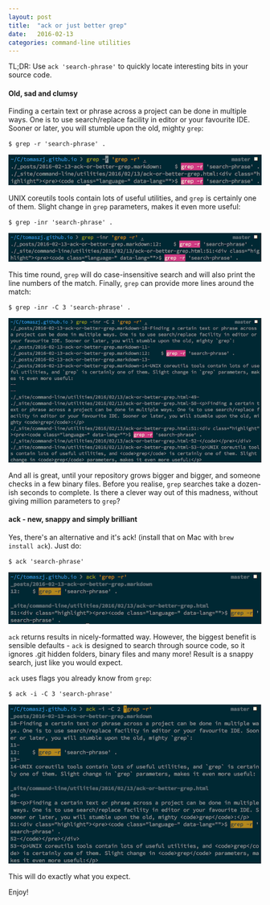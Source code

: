 ```yaml
---
layout: post
title:  "ack or just better grep"
date:   2016-02-13
categories: command-line utilities
---
```


TL;DR: Use `ack 'search-phrase'` to quickly locate interesting bits in your source code.

#### Old, sad and clumsy

Finding a certain text or phrase across a project can be done in multiple ways. One is to use search/replace facility in editor or your favourite IDE. Sooner or later, you will stumble upon the old, mighty `grep`:

    $ grep -r 'search-phrase' .

![grep 1st example](/images/grep-ack/grep1.png)

UNIX coreutils tools contain lots of useful utilities, and `grep` is certainly one of them. Slight change in `grep` parameters, makes it even more useful:

    $ grep -inr 'search-phrase' .

![grep 2nd example](/images/grep-ack/grep2.png)

This time round, `grep` will do case-insensitive search and will also print the line numbers of the match. Finally, `grep` can provide more lines around the match:

    $ grep -inr -C 3 'search-phrase' .

![grep 3rd example](/images/grep-ack/grep3.png)

And all is great, until your repository grows bigger and bigger, and someone checks in a few binary files. Before you realise, `grep` searches take a dozen-ish seconds to complete. Is there a clever way out of this madness, without giving million parameters to `grep`?

#### ack - new, snappy and simply brilliant

Yes, there's an alternative and it's ack! (install that on Mac with `brew install ack`). Just do:

    $ ack 'search-phrase'

![ack 1st example](/images/grep-ack/ack1.png)

`ack` returns results in nicely-formatted way. However, the biggest benefit is sensible defaults - `ack` is designed to search through source code, so it ignores .git hidden folders, binary files and many more! Result is a snappy search, just like you would expect.

`ack` uses flags you already know from `grep`:

    $ ack -i -C 3 'search-phrase'

![ack 2nd example](/images/grep-ack/ack2.png)

This will do exactly what you expect.

Enjoy!

